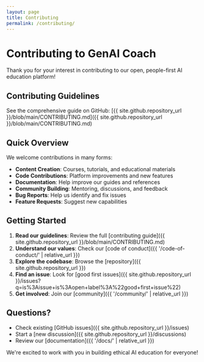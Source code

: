 ```yaml
---
layout: page
title: Contributing
permalink: /contributing/
---
```


# Contributing to GenAI Coach

Thank you for your interest in contributing to our open, people-first AI education platform!

## Contributing Guidelines

See the comprehensive guide on GitHub: [{{ site.github.repository_url }}/blob/main/CONTRIBUTING.md]({{ site.github.repository_url }}/blob/main/CONTRIBUTING.md)

## Quick Overview

We welcome contributions in many forms:

- **Content Creation**: Courses, tutorials, and educational materials
- **Code Contributions**: Platform improvements and new features  
- **Documentation**: Help improve our guides and references
- **Community Building**: Mentoring, discussions, and feedback
- **Bug Reports**: Help us identify and fix issues
- **Feature Requests**: Suggest new capabilities

## Getting Started

1. **Read our guidelines**: Review the full [contributing guide]({{ site.github.repository_url }}/blob/main/CONTRIBUTING.md)
2. **Understand our values**: Check our [code of conduct]({{ '/code-of-conduct/' | relative_url }})
3. **Explore the codebase**: Browse the [repository]({{ site.github.repository_url }})
4. **Find an issue**: Look for [good first issues]({{ site.github.repository_url }}/issues?q=is%3Aissue+is%3Aopen+label%3A%22good+first+issue%22)
5. **Get involved**: Join our [community]({{ '/community/' | relative_url }})

## Questions?

- Check existing [GitHub issues]({{ site.github.repository_url }}/issues)
- Start a [new discussion]({{ site.github.repository_url }}/discussions) 
- Review our [documentation]({{ '/docs/' | relative_url }})

We're excited to work with you in building ethical AI education for everyone!